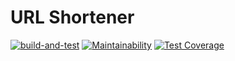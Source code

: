 # URL Shortener

[![build-and-test](https://github.com/biscof/url-shortener/actions/workflows/build-and-test.yml/badge.svg)](https://github.com/biscof/url-shortener/actions/workflows/build-and-test.yml)
[![Maintainability](https://api.codeclimate.com/v1/badges/84f00fa961ad66fb21a3/maintainability)](https://codeclimate.com/github/biscof/url-shortener/maintainability)
[![Test Coverage](https://api.codeclimate.com/v1/badges/84f00fa961ad66fb21a3/test_coverage)](https://codeclimate.com/github/biscof/url-shortener/test_coverage)